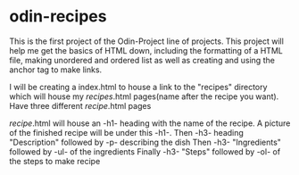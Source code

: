 # odin-recipes
This is the first project of the Odin-Project line of projects.
This project will help me get the basics of HTML down, including the formatting of a HTML file, making unordered and ordered list as well as creating and using the anchor tag to make links.

I will be creating a index.html to house a link to the "recipes" directory which will house my *recipes*.html pages(name after the recipe you want). Have three different *recipe*.html pages

*recipe*.html will house an -h1- heading with the name of the recipe.
A picture of the finished recipe will be under this -h1-.
Then -h3- heading "Description" followed by -p- describing the dish
Then -h3- "Ingredients" followed by -ul- of the ingredients
Finally -h3- "Steps" followed by -ol- of the steps to make recipe